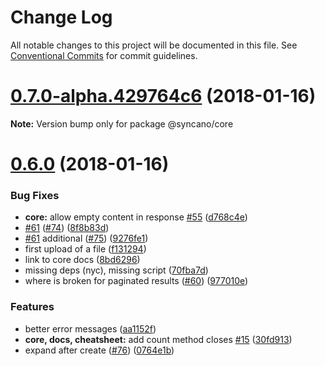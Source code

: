# Change Log

All notable changes to this project will be documented in this file.
See [Conventional Commits](https://conventionalcommits.org) for commit guidelines.

<a name="0.7.0-alpha.429764c6"></a>
# [0.7.0-alpha.429764c6](https://github.com/Syncano/syncano-server-js/compare/v0.6.0...v0.7.0-alpha.429764c6) (2018-01-16)




**Note:** Version bump only for package @syncano/core

<a name="0.6.0"></a>
# [0.6.0](https://github.com/Syncano/syncano-server-js/compare/v0.4.2...v0.6.0) (2018-01-16)


### Bug Fixes

* **core:** allow empty content in response [#55](https://github.com/Syncano/syncano-server-js/issues/55) ([d768c4e](https://github.com/Syncano/syncano-server-js/commit/d768c4e))
* [#61](https://github.com/Syncano/syncano-server-js/issues/61) ([#74](https://github.com/Syncano/syncano-server-js/issues/74)) ([8f8b83d](https://github.com/Syncano/syncano-server-js/commit/8f8b83d))
* [#61](https://github.com/Syncano/syncano-server-js/issues/61) additional ([#75](https://github.com/Syncano/syncano-server-js/issues/75)) ([9276fe1](https://github.com/Syncano/syncano-server-js/commit/9276fe1))
* first upload of a file ([f131294](https://github.com/Syncano/syncano-server-js/commit/f131294))
* link to core docs ([8bd6296](https://github.com/Syncano/syncano-server-js/commit/8bd6296))
* missing deps (nyc), missing script ([70fba7d](https://github.com/Syncano/syncano-server-js/commit/70fba7d))
* where is broken for paginated results ([#60](https://github.com/Syncano/syncano-server-js/issues/60)) ([977010e](https://github.com/Syncano/syncano-server-js/commit/977010e))


### Features

* better error messages ([aa1152f](https://github.com/Syncano/syncano-server-js/commit/aa1152f))
* **core, docs, cheatsheet:** add count method closes [#15](https://github.com/Syncano/syncano-server-js/issues/15) ([30fd913](https://github.com/Syncano/syncano-server-js/commit/30fd913))
* expand after create ([#76](https://github.com/Syncano/syncano-server-js/issues/76)) ([0764e1b](https://github.com/Syncano/syncano-server-js/commit/0764e1b))
